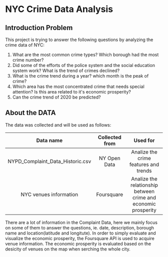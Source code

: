 # NYC Crime Data Analysis

## Introduction Problem

This project is trying to answer the following questions by analyzing the crime data of NYC:

1. What are the most common crime types? Which borough had the most crime number?
2. Did some of the efforts of the police system and the social education system work? What is the trend of crimes declined?
3. What is the crime trend during a year? which month is the peak of crime?
4. Which area has the most concentrated crime that needs special attention? Is this area related to it's economic prosperity?
5. Can the crime trend of 2020 be predicted? 

## About the DATA

The data was collected and will be used as follows:

| Data name | Collected from | Used for|
|:-----:|:----:|:----:|
|NYPD_Complaint_Data_Historic.csv | NY Open Data | Analize the crime features and trends|
|NYC venues information | Foursquare | Analize the relationship between crime and economic prosperity|

There are a lot of information in the Complaint Data, here we mainly focus on some of them to answer the questions, ie. date, description, borough name and location(latitude and longitute). 
In order to simply evaluate and visualize the economic prosperity, the Foursquare API is used to acquire venue information. The economic prosperity is evaluated based on the desicity of venues on the map when serching the whole city.


```python

```
